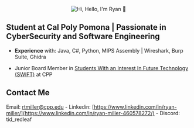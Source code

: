<p align="center">
  <img src="https://media4.giphy.com/media/v1.Y2lkPTc5MGI3NjExcDkyc2ZmNGJwOXhoNzl6NTVqdjh3eDFwdmRtZTlreGp3aWFvNWY0MCZlcD12MV9pbnRlcm5hbF9naWZfYnlfaWQmY3Q9Zw/SAvJdTZtrN0i0EF5ii/giphy.gif" alt="Hi, Hello, I'm Ryan 👋">
</p>

## Student at Cal Poly Pomona | Passionate in CyberSecurity and Software Engineering

- **Experience** with: Java, C#, Python, MIPS Assembly | Wireshark, Burp Suite, Ghidra

- Junior Board Member in [Students With an Interest In Future Technology (SWIFT)](https://www.calpolyswift.org/) at CPP

## Contact Me

Email: [rtmiller@cpp.edu](mailto:rtmiller@cpp.edu) - Linkedin: [https://www.linkedin.com/in/ryan-miller/](https://www.linkedin.com/in/ryan-miller-460578272/) - Discord: tid_redleaf
